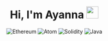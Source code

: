 <h1 align="center">Hi, I'm Ayanna</a> 
<img src="https://github.com/blackcater/blackcater/raw/main/images/Hi.gif" height="32"/></h1>

<div align="center">

![Ethereum](https://img.shields.io/badge/Ethereum-3C3C3D?style=for-the-badge&logo=Ethereum&logoColor=white)
![Atom](https://img.shields.io/badge/Atom-%2366595C.svg?style=for-the-badge&logo=atom&logoColor=white)
![Solidity](https://img.shields.io/badge/Solidity-%23363636.svg?style=for-the-badge&logo=solidity&logoColor=white)
![Java](https://img.shields.io/badge/java-%23ED8B00.svg?style=for-the-badge&logo=java&logoColor=white)

</div>
